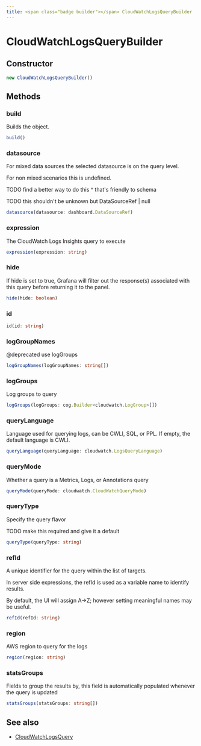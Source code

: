 ```yaml
---
title: <span class="badge builder"></span> CloudWatchLogsQueryBuilder
---
```

# <span class="badge builder"></span> CloudWatchLogsQueryBuilder

## Constructor

```typescript
new CloudWatchLogsQueryBuilder()
```
## Methods

### <span class="badge object-method"></span> build

Builds the object.

```typescript
build()
```

### <span class="badge object-method"></span> datasource

For mixed data sources the selected datasource is on the query level.

For non mixed scenarios this is undefined.

TODO find a better way to do this ^ that's friendly to schema

TODO this shouldn't be unknown but DataSourceRef | null

```typescript
datasource(datasource: dashboard.DataSourceRef)
```

### <span class="badge object-method"></span> expression

The CloudWatch Logs Insights query to execute

```typescript
expression(expression: string)
```

### <span class="badge object-method"></span> hide

If hide is set to true, Grafana will filter out the response(s) associated with this query before returning it to the panel.

```typescript
hide(hide: boolean)
```

### <span class="badge object-method"></span> id

```typescript
id(id: string)
```

### <span class="badge object-method"></span> logGroupNames

@deprecated use logGroups

```typescript
logGroupNames(logGroupNames: string[])
```

### <span class="badge object-method"></span> logGroups

Log groups to query

```typescript
logGroups(logGroups: cog.Builder<cloudwatch.LogGroup>[])
```

### <span class="badge object-method"></span> queryLanguage

Language used for querying logs, can be CWLI, SQL, or PPL. If empty, the default language is CWLI.

```typescript
queryLanguage(queryLanguage: cloudwatch.LogsQueryLanguage)
```

### <span class="badge object-method"></span> queryMode

Whether a query is a Metrics, Logs, or Annotations query

```typescript
queryMode(queryMode: cloudwatch.CloudWatchQueryMode)
```

### <span class="badge object-method"></span> queryType

Specify the query flavor

TODO make this required and give it a default

```typescript
queryType(queryType: string)
```

### <span class="badge object-method"></span> refId

A unique identifier for the query within the list of targets.

In server side expressions, the refId is used as a variable name to identify results.

By default, the UI will assign A->Z; however setting meaningful names may be useful.

```typescript
refId(refId: string)
```

### <span class="badge object-method"></span> region

AWS region to query for the logs

```typescript
region(region: string)
```

### <span class="badge object-method"></span> statsGroups

Fields to group the results by, this field is automatically populated whenever the query is updated

```typescript
statsGroups(statsGroups: string[])
```

## See also

 * <span class="badge object-type-interface"></span> [CloudWatchLogsQuery](./object-CloudWatchLogsQuery.md)

